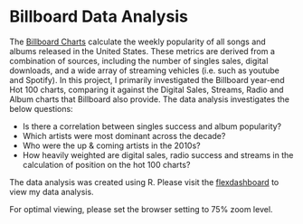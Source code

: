 # Billboard Data Analysis

The [Billboard Charts](https://www.billboard.com/charts) calculate the weekly popularity of all songs and albums released in the United States. These metrics are derived from a combination of sources, including the number of singles sales, digital downloads, and a wide array of streaming vehicles (i.e. such as youtube and Spotify). In this project, I primarily investigated the Billboard year-end Hot 100 charts, comparing it against the Digital Sales, Streams, Radio and Album charts that Billboard also provide. The data analysis investigates the below questions:

* Is there a correlation between singles success and album popularity?
* Which artists were most dominant across the decade?
* Who were the up & coming artists in the 2010s?
* How heavily weighted are digital sales, radio success and streams in the calculation of position on the hot 100 charts?

The data analysis was created using R. Please visit the [flexdashboard](https://ishaan-gupta-au.github.io/billboard/) to view my data analysis. 

For optimal viewing, please set the browser setting to 75% zoom level.
